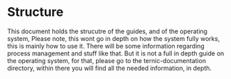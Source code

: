 # Structure

This document holds the strucutre of the guides, and of the operating system, Please note,
this wont go in depth on how the system fully works, this is mainly how to use it. There will be
some information regarding process management and stuff like that. But it is not a full in depth
guide on the operating system, for that, please go to the ternic-documentation directory, within there
you will find all the needed information, in depth.
